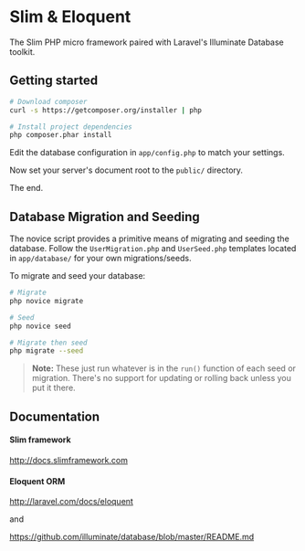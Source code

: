 # Slim & Eloquent

The Slim PHP micro framework paired with Laravel's Illuminate Database toolkit.

## Getting started

```bash
# Download composer
curl -s https://getcomposer.org/installer | php

# Install project dependencies
php composer.phar install
```

Edit the database configuration in `app/config.php` to match your settings.

Now set your server's document root to the `public/` directory.

The end.

## Database Migration and Seeding

The novice script provides a primitive means of migrating and seeding the database.
Follow the `UserMigration.php` and `UserSeed.php` templates located in `app/database/` for
your own migrations/seeds.

To migrate and seed your database:
```bash
# Migrate
php novice migrate

# Seed
php novice seed

# Migrate then seed
php migrate --seed
```

> __Note:__
> These just run whatever is in the `run()` function of each seed or migration.
There's no support for updating or rolling back unless you put it there.

## Documentation

#### Slim framework
http://docs.slimframework.com

#### Eloquent ORM
http://laravel.com/docs/eloquent

and

https://github.com/illuminate/database/blob/master/README.md
